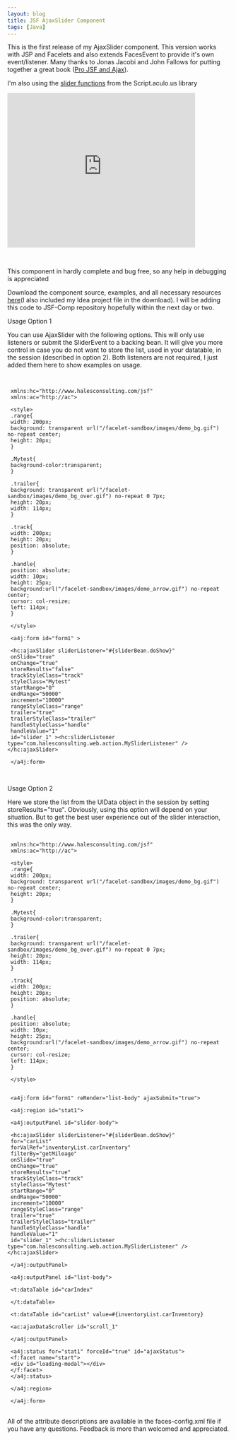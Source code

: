 ```yaml
---
layout: blog
title: JSF AjaxSlider Component
tags: [Java]
---
```


<p>This is the first release of my AjaxSlider component. This version works with JSP and Facelets and also extends FacesEvent to provide it's own event/listener. Many thanks to Jonas Jacobi and John Fallows for putting together a great book (<a href="http://apress.com/book/bookDisplay.html?bID=10044">Pro JSF and Ajax</a>).</p> 
<p>I'm also using the <a href="http://wiki.script.aculo.us/scriptaculous/show/SliderDemo">slider functions</a> from the Script.aculo.us library</p> 

<p style="overflow:auto;"> 
<object width="425" height="350"><param name="movie" value="http://www.youtube.com/v/Uy26gDkC3CQ"></param><embed src="http://www.youtube.com/v/Uy26gDkC3CQ" type="application/x-shockwave-flash" width="425" height="350"></embed></object></p> 
<br/> 
<p>This component in hardly complete and bug free, so any help in debugging is appreciated</p> 
<p>Download the component source, examples, and all necessary resources <a href="http://sourceforge.net/project/showfiles.php?group_id=137466">here</a>(I also included my Idea project file in the download). I will be adding this code to JSF-Comp repository hopefully within the next day or two.</p> 

<p class="pTitle">Usage Option 1<p> 
<p>You can use AjaxSlider with the following options. This will only use listeners or submit the SliderEvent to a backing bean. It will give you more control in case you do not want to store the list, used in your datatable, in the session (described in option 2). Both listeners are not required, I just added them here to show examples on usage.</p> 

<pre> 
<code> 
<a name="l10"> <span class="s2">xmlns:hc=</span><span class="s3">"http://www.halesconsulting.com/jsf"</span><span class="s0"> 
</span></a><a name="l11"> <span class="s2">xmlns:ac=</span><span class="s3">"http://ac"</span><span class="s0">&gt;</span><span class="s4"> 
</span></a><a name="l12"> 
</a><a name="l13"> <span class="s0">&lt;</span><span class="s1">style</span><span class="s0">&gt;</span><span class="s4"> 
</span></a><a name="l14"> .<span class="s5">range</span><span class="s4">{ 
</span></a><a name="l15"> <span class="s6">width</span><span class="s4">: </span><span class="s7">200</span><span class="s8">px</span><span class="s4">; 
</span></a><a name="l16"> <span class="s6">background</span><span class="s4">: </span><span class="s8">transparent </span><span class="s5">url</span><span class="s4">(</span><span class="s8">"/facelet-sandbox/images/demo_bg.gif"</span><span class="s4">) </span><span class="s8">no-repeat </span><span class="s5">center</span><span class="s4">; 
</span></a><a name="l17"> <span class="s6">height</span><span class="s4">: </span><span class="s7">20</span><span class="s8">px</span><span class="s4">; 
</span></a><a name="l18"> } 
</a><a name="l19"> 
</a><a name="l20"> .<span class="s5">Mytest</span><span class="s4">{ 
</span></a><a name="l21"> <span class="s6">background-color</span><span class="s4">:</span><span class="s8">transparent</span><span class="s4">; 
</span></a><a name="l22"> } 
</a><a name="l23"> 
</a><a name="l24"> .<span class="s5">trailer</span><span class="s4">{ 
</span></a><a name="l25"> <span class="s6">background</span><span class="s4">: </span><span class="s8">transparent </span><span class="s5">url</span><span class="s4">(</span><span class="s8">"/facelet-sandbox/images/demo_bg_over.gif"</span><span class="s4">) </span><span class="s8">no-repeat </span><span class="s7">0 7</span><span class="s8">px</span><span class="s4">; 
</span></a><a name="l26"> <span class="s6">height</span><span class="s4">: </span><span class="s7">20</span><span class="s8">px</span><span class="s4">; 
</span></a><a name="l27"> <span class="s6">width</span><span class="s4">: </span><span class="s7">114</span><span class="s8">px</span><span class="s4">; 
</span></a><a name="l28"> } 
</a><a name="l29"> 
</a><a name="l30"> .<span class="s5">track</span><span class="s4">{ 
</span></a><a name="l31"> <span class="s6">width</span><span class="s4">: </span><span class="s7">200</span><span class="s8">px</span><span class="s4">; 
</span></a><a name="l32"> <span class="s6">height</span><span class="s4">: </span><span class="s7">20</span><span class="s8">px</span><span class="s4">; 
</span></a><a name="l33"> <span class="s6">position</span><span class="s4">: </span><span class="s8">absolute</span><span class="s4">; 
</span></a><a name="l34"> } 
</a><a name="l35"> 
</a><a name="l36"> .<span class="s5">handle</span><span class="s4">{ 
</span></a><a name="l37"> <span class="s6">position</span><span class="s4">: </span><span class="s8">absolute</span><span class="s4">; 
</span></a><a name="l38"> <span class="s6">width</span><span class="s4">: </span><span class="s7">10</span><span class="s8">px</span><span class="s4">; 
</span></a><a name="l39"> <span class="s6">height</span><span class="s4">: </span><span class="s7">25</span><span class="s8">px</span><span class="s4">; 
</span></a><a name="l40"> <span class="s6">background</span><span class="s4">:</span><span class="s5">url</span><span class="s4">(</span><span class="s8">"/facelet-sandbox/images/demo_arrow.gif"</span><span class="s4">) </span><span class="s8">no-repeat </span><span class="s5">center</span><span class="s4">; 
</span></a><a name="l41"> <span class="s6">cursor</span><span class="s4">: </span><span class="s5">col-resize</span><span class="s4">; 
</span></a><a name="l42"> <span class="s6">left</span><span class="s4">: </span><span class="s7">114</span><span class="s8">px</span><span class="s4">; 
</span></a><a name="l43"> } 
</a><a name="l44"> 
</a><a name="l45"> <span class="s0">&lt;/</span><span class="s1">style</span><span class="s0">&gt;</span><span class="s4"> 
</span></a><a name="l46"> 
</a><a name="l47"> <span class="s0">&lt;</span><span class="s1">a4j:form </span><span class="s2">id=</span><span class="s3">"form1" </span><span class="s0">&gt;</span><span class="s4"> 
</span></a><a name="l48"> 
</a><a name="l49"> <span class="s0">&lt;</span><span class="s1">hc:ajaxSlider </span><span class="s2">sliderListener=</span><span class="s3">"&#35;{sliderBean.doShow}"</span><span class="s0"> 
</span></a><a name="l50"> <span class="s2">onSlide=</span><span class="s3">"</span><span class="s5">true</span><span class="s3">"</span><span class="s0"> 
</span></a><a name="l51"> <span class="s2">onChange=</span><span class="s3">"</span><span class="s5">true</span><span class="s3">"</span><span class="s0"> 
</span></a><a name="l52"> <span class="s2">storeResults=</span><span class="s3">"false"</span><span class="s0"> 
</span></a><a name="l53"> <span class="s2">trackStyleClass=</span><span class="s3">"track"</span><span class="s0"> 
</span></a><a name="l54"> <span class="s2">styleClass=</span><span class="s3">"Mytest"</span><span class="s0"> 
</span></a><a name="l55"> <span class="s2">startRange=</span><span class="s3">"0"</span><span class="s0"> 
</span></a><a name="l56"> <span class="s2">endRange=</span><span class="s3">"50000"</span><span class="s0"> 
</span></a><a name="l57"> <span class="s2">increment=</span><span class="s3">"10000"</span><span class="s0"> 
</span></a><a name="l58"> <span class="s2">rangeStyleClass=</span><span class="s3">"range"</span><span class="s0"> 
</span></a><a name="l59"> <span class="s2">trailer=</span><span class="s3">"true"</span><span class="s0"> 
</span></a><a name="l60"> <span class="s2">trailerStyleClass=</span><span class="s3">"trailer"</span><span class="s0"> 
</span></a><a name="l61"> <span class="s2">handleStyleClass=</span><span class="s3">"handle"</span><span class="s0"> 
</span></a><a name="l62"> <span class="s2">handleValue=</span><span class="s3">"1"</span><span class="s0"> 
</span></a><a name="l63"> <span class="s2">id=</span><span class="s3">"slider_1" </span><span class="s0">&gt;&lt;</span><span class="s1">hc:sliderListener </span><span class="s2">type=</span><span class="s3">"com.halesconsulting.web.action.MySliderListener" </span><span class="s0">/&gt;&lt;/</span><span class="s1">hc:ajaxSlider</span><span class="s0">&gt;</span><span class="s4"> 
</span></a><a name="l64"> 
</a><a name="l65"> <span class="s0">&lt;/</span><span class="s1">a4j:form</span><span class="s0">&gt;</span> 
</span></a> 
</code> 
</pre> 

<p class="pTitle">Usage Option 2<p> 

<p>Here we store the list from the UIData object in the session by setting storeResults="true". Obviously, using this option will depend on your situation. But to get the best user experience out of the slider interaction, this was the only way.</p> 

<pre> 
<code><a name="l10"> <span class="s2">xmlns:hc=</span><span class="s3">"http://www.halesconsulting.com/jsf"</span><span class="s0"> 
</span></a><a name="l11"> <span class="s2">xmlns:ac=</span><span class="s3">"http://ac"</span><span class="s0">&gt;</span><span class="s4"> 
</span></a><a name="l12"> 
</a><a name="l13"> <span class="s0">&lt;</span><span class="s1">style</span><span class="s0">&gt;</span><span class="s4"> 
</span></a><a name="l14"> .<span class="s5">range</span><span class="s4">{ 
</span></a><a name="l15"> <span class="s6">width</span><span class="s4">: </span><span class="s7">200</span><span class="s8">px</span><span class="s4">; 
</span></a><a name="l16"> <span class="s6">background</span><span class="s4">: </span><span class="s8">transparent </span><span class="s5">url</span><span class="s4">(</span><span class="s8">"/facelet-sandbox/images/demo_bg.gif"</span><span class="s4">) </span><span class="s8">no-repeat </span><span class="s5">center</span><span class="s4">; 
</span></a><a name="l17"> <span class="s6">height</span><span class="s4">: </span><span class="s7">20</span><span class="s8">px</span><span class="s4">; 
</span></a><a name="l18"> } 
</a><a name="l19"> 
</a><a name="l20"> .<span class="s5">Mytest</span><span class="s4">{ 
</span></a><a name="l21"> <span class="s6">background-color</span><span class="s4">:</span><span class="s8">transparent</span><span class="s4">; 
</span></a><a name="l22"> } 
</a><a name="l23"> 
</a><a name="l24"> .<span class="s5">trailer</span><span class="s4">{ 
</span></a><a name="l25"> <span class="s6">background</span><span class="s4">: </span><span class="s8">transparent </span><span class="s5">url</span><span class="s4">(</span><span class="s8">"/facelet-sandbox/images/demo_bg_over.gif"</span><span class="s4">) </span><span class="s8">no-repeat </span><span class="s7">0 7</span><span class="s8">px</span><span class="s4">; 
</span></a><a name="l26"> <span class="s6">height</span><span class="s4">: </span><span class="s7">20</span><span class="s8">px</span><span class="s4">; 
</span></a><a name="l27"> <span class="s6">width</span><span class="s4">: </span><span class="s7">114</span><span class="s8">px</span><span class="s4">; 
</span></a><a name="l28"> } 
</a><a name="l29"> 
</a><a name="l30"> .<span class="s5">track</span><span class="s4">{ 
</span></a><a name="l31"> <span class="s6">width</span><span class="s4">: </span><span class="s7">200</span><span class="s8">px</span><span class="s4">; 
</span></a><a name="l32"> <span class="s6">height</span><span class="s4">: </span><span class="s7">20</span><span class="s8">px</span><span class="s4">; 
</span></a><a name="l33"> <span class="s6">position</span><span class="s4">: </span><span class="s8">absolute</span><span class="s4">; 
</span></a><a name="l34"> } 
</a><a name="l35"> 
</a><a name="l36"> .<span class="s5">handle</span><span class="s4">{ 
</span></a><a name="l37"> <span class="s6">position</span><span class="s4">: </span><span class="s8">absolute</span><span class="s4">; 
</span></a><a name="l38"> <span class="s6">width</span><span class="s4">: </span><span class="s7">10</span><span class="s8">px</span><span class="s4">; 
</span></a><a name="l39"> <span class="s6">height</span><span class="s4">: </span><span class="s7">25</span><span class="s8">px</span><span class="s4">; 
</span></a><a name="l40"> <span class="s6">background</span><span class="s4">:</span><span class="s5">url</span><span class="s4">(</span><span class="s8">"/facelet-sandbox/images/demo_arrow.gif"</span><span class="s4">) </span><span class="s8">no-repeat </span><span class="s5">center</span><span class="s4">; 
</span></a><a name="l41"> <span class="s6">cursor</span><span class="s4">: </span><span class="s5">col-resize</span><span class="s4">; 
</span></a><a name="l42"> <span class="s6">left</span><span class="s4">: </span><span class="s7">114</span><span class="s8">px</span><span class="s4">; 
</span></a><a name="l43"> } 
</a><a name="l44"> 
</a><a name="l45"> <span class="s0">&lt;/</span><span class="s1">style</span><span class="s0">&gt;</span><span class="s4"> 
</span></a><a name="l46"> 
</a><a name="l47"> 
</a><a name="l48"> <span class="s0">&lt;</span><span class="s1">a4j:form </span><span class="s2">id=</span><span class="s3">"form1" </span><span class="s2">reRender=</span><span class="s3">"list-body" </span><span class="s2">ajaxSubmit=</span><span class="s3">"true"</span><span class="s0">&gt;</span><span class="s4"> 
</span></a><a name="l49"> 
</a><a name="l50"> <span class="s0">&lt;</span><span class="s1">a4j:region </span><span class="s2">id=</span><span class="s3">"stat1"</span><span class="s0">&gt;</span><span class="s4"> 
</span></a><a name="l51"> 
</a><a name="l52"> <span class="s0">&lt;</span><span class="s1">a4j:outputPanel </span><span class="s2">id=</span><span class="s3">"slider-body"</span><span class="s0">&gt;</span><span class="s4"> 
</span></a><a name="l53"> 
</a><a name="l54"> <span class="s0">&lt;</span><span class="s1">hc:ajaxSlider </span><span class="s2">sliderListener=</span><span class="s3">"&#35;{sliderBean.doShow}"</span><span class="s0"> 
</span></a><a name="l55"> <span class="s2">for=</span><span class="s3">"carList"</span><span class="s0"> 
</span></a><a name="l56"> <span class="s2">forValRef=</span><span class="s3">"inventoryList.carInventory"</span><span class="s0"> 
</span></a><a name="l57"> <span class="s2">filterBy=</span><span class="s3">"getMileage"</span><span class="s0"> 
</span></a><a name="l58"> <span class="s2">onSlide=</span><span class="s3">"</span><span class="s5">true</span><span class="s3">"</span><span class="s0"> 
</span></a><a name="l59"> <span class="s2">onChange=</span><span class="s3">"</span><span class="s5">true</span><span class="s3">"</span><span class="s0"> 
</span></a><a name="l60"> <span class="s2">storeResults=</span><span class="s3">"true"</span><span class="s0"> 
</span></a><a name="l61"> <span class="s2">trackStyleClass=</span><span class="s3">"track"</span><span class="s0"> 
</span></a><a name="l62"> <span class="s2">styleClass=</span><span class="s3">"Mytest"</span><span class="s0"> 
</span></a><a name="l63"> <span class="s2">startRange=</span><span class="s3">"0"</span><span class="s0"> 
</span></a><a name="l64"> <span class="s2">endRange=</span><span class="s3">"50000"</span><span class="s0"> 
</span></a><a name="l65"> <span class="s2">increment=</span><span class="s3">"10000"</span><span class="s0"> 
</span></a><a name="l66"> <span class="s2">rangeStyleClass=</span><span class="s3">"range"</span><span class="s0"> 
</span></a><a name="l67"> <span class="s2">trailer=</span><span class="s3">"true"</span><span class="s0"> 
</span></a><a name="l68"> <span class="s2">trailerStyleClass=</span><span class="s3">"trailer"</span><span class="s0"> 
</span></a><a name="l69"> <span class="s2">handleStyleClass=</span><span class="s3">"handle"</span><span class="s0"> 
</span></a><a name="l70"> <span class="s2">handleValue=</span><span class="s3">"1"</span><span class="s0"> 
</span></a><a name="l71"> <span class="s2">id=</span><span class="s3">"slider_1" </span><span class="s0">&gt;&lt;</span><span class="s1">hc:sliderListener </span><span class="s2">type=</span><span class="s3">"com.halesconsulting.web.action.MySliderListener" </span><span class="s0">/&gt;&lt;/</span><span class="s1">hc:ajaxSlider</span><span class="s0">&gt;</span><span class="s4"> 
</span></a><a name="l72"> 
</a><a name="l73"> <span class="s0">&lt;/</span><span class="s1">a4j:outputPanel</span><span class="s0">&gt;</span><span class="s4"> 
</span></a><a name="l74"> 
</a><a name="l75"> <span class="s0">&lt;</span><span class="s1">a4j:outputPanel </span><span class="s2">id=</span><span class="s3">"list-body"</span><span class="s0">&gt;</span><span class="s4"> 
</span></a><a name="l76"> 
</a><a name="l77"> <span class="s0">&lt;</span><span class="s1">t:dataTable </span><span class="s2">id=</span><span class="s3">"carIndex"</span><span class="s0"> 
</span></a><a name="l94"> 
</a><a name="l95"> <span class="s0">&lt;/</span><span class="s1">t:dataTable</span><span class="s0">&gt;</span><span class="s4"> 
</span></a><a name="l96"> 
</a><a name="l97"> <span class="s0">&lt;</span><span class="s1">t:dataTable </span><span class="s2">id=</span><span class="s3">"carList"</span>&nbsp;<span class="s2">value=</span><span class="s3">&#35;{inventoryList.carInventory}</span><span class="s0"> 
</span></a><a name="l141"> 
</a><a name="l142"> <span class="s0">&lt;</span><span class="s1">ac:ajaxDataScroller </span><span class="s2">id=</span><span class="s3">"scroll_1"</span><span class="s0"> 
</span></a><a name="l146"> 
</a><a name="l147"> <span class="s0">&lt;/</span><span class="s1">a4j:outputPanel</span><span class="s0">&gt;</span><span class="s4"> 
</span></a><a name="l148"> 
</a><a name="l149"> <span class="s0">&lt;</span><span class="s1">a4j:status </span><span class="s2">for=</span><span class="s3">"stat1" </span><span class="s2">forceId=</span><span class="s3">"true" </span><span class="s2">id=</span><span class="s3">"ajaxStatus"</span><span class="s0">&gt;</span><span class="s4"> 
</span></a><a name="l150"> <span class="s0">&lt;</span><span class="s1">f:facet </span><span class="s2">name=</span><span class="s3">"start"</span><span class="s0">&gt;</span><span class="s4"> 
</span></a><a name="l151"> <span class="s0">&lt;</span><span class="s1">div </span><span class="s2">id=</span><span class="s3">"loading-modal"</span><span class="s0">&gt;&lt;/</span><span class="s1">div</span><span class="s0">&gt;</span><span class="s4"> 
</span></a><a name="l152"> <span class="s0">&lt;/</span><span class="s1">f:facet</span><span class="s0">&gt;</span><span class="s4"> 
</span></a><a name="l153"> <span class="s0">&lt;/</span><span class="s1">a4j:status</span><span class="s0">&gt;</span><span class="s4"> 
</span></a><a name="l154"> 
</a><a name="l155"> <span class="s0">&lt;/</span><span class="s1">a4j:region</span><span class="s0">&gt;</span><span class="s4"> 
</span></a><a name="l156"> 
</a><a name="l157"> <span class="s0">&lt;/</span><span class="s1">a4j:form</span><span class="s0">&gt;</span> 
</code> 
</pre> 

<p>All of the attribute descriptions are available in the faces-config.xml file if you have any questions. Feedback is more than welcomed and appreciated.</p>
